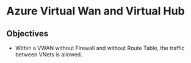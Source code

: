 # Azure Virtual Wan and Virtual Hub

## Objectives

* Within a VWAN without Firewall and without Route Table, the traffic between VNets is allowed.